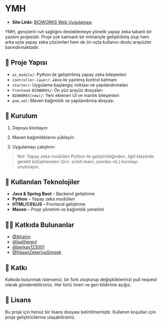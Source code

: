 # YMH 

* **Site Linki:** [BIOWORKS Web Uygulaması](https://alrainn.github.io/YMH/)

YMH, gençlerin ruh sağlığını desteklemeye yönelik yapay zeka tabanlı bir yazılım projesidir. Proje çok katmanlı bir mimariyle geliştirilmiş olup hem arka uçta yapay zeka çözümleri hem de ön uçta kullanıcı dostu arayüzler barındırmaktadır.

## 📁 Proje Yapısı

- `ai_module/`: Python ile geliştirilmiş yapay zeka bileşenleri
- `controller-layer/`: Java ile yazılmış kontrol katmanı
- `starter/`: Uygulama başlangıç noktası ve yapılandırmaları
- `Frontend-BIOWORKS/`: Ön yüz arayüz dosyaları
- `BIOWORKS(new)/`: Yeni eklenen UI ve mantık bileşenleri
- `pom.xml`: Maven bağımlılık ve yapılandırma dosyası

## 🚀 Kurulum

1. Depoyu klonlayın:

2. Maven bağımlılıklarını yükleyin:

3. Uygulamayı çalıştırın:

> Not: Yapay zeka modülleri Python ile geliştirildiğinden, ilgili klasörde gerekli kütüphaneleri (örn. scikit-learn, pandas vb.) kurmayı unutmayın.

## 🧰 Kullanılan Teknolojiler

- **Java & Spring Boot** – Backend geliştirme
- **Python** – Yapay zeka modülleri
- **HTML/CSS/JS** – Frontend geliştirme
- **Maven** – Proje yönetimi ve bağımlılık yönetimi

## 👨‍💻 Katkıda Bulunanlar

- [@Alrainn](https://github.com/Alrainn)
- [@lsaliherenl](https://github.com/lsaliherenl)
- [@berkay123001](https://github.com/berkay123001)
- [@HasanZekeriyaSimsek](https://github.com/HasanZekeriyaSimsek)

## 🤝 Katkı

Katkıda bulunmak isterseniz, bir fork oluşturup değişikliklerinizi pull request olarak gönderebilirsiniz. Her türlü öneri ve geri bildirime açığız.

## 📄 Lisans

Bu proje için henüz bir lisans dosyası belirtilmemiştir. Kullanım koşulları için proje geliştiricilerine ulaşabilirsiniz.
